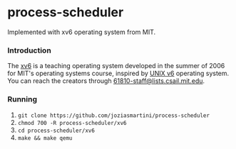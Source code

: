 # process-scheduler
Implemented with xv6 operating system from MIT.

### Introduction

The [xv6](https://pdos.csail.mit.edu/6.828/2012/xv6.html) is a teaching operating system developed in the summer of 2006 for MIT's operating systems course, inspired by [UNIX v6](http://v6.cuzuco.com/) operating system. You can reach the creators through 61810-staff@lists.csail.mit.edu.

### Running

1. `git clone https://github.com/joziasmartini/process-scheduler`
2. `chmod 700 -R process-scheduler/xv6`
3. `cd process-scheduler/xv6`
4. `make && make qemu`